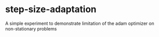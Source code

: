 # step-size-adaptation
A simple experiment to demonstrate limitation of the adam optimizer on non-stationary problems 
